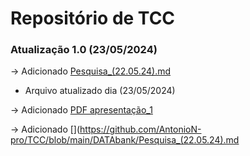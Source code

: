 # Repositório de TCC
### Atualização 1.0 (23/05/2024)
-> Adicionado [Pesquisa_(22.05.24).md](https://github.com/AntonioN-pro/TCC/blob/main/DATAbank/Pesquisa_(22.05.24).md)
* Arquivo atualizado dia (23/05/2024)
 
-> Adicionado [PDF apresentação_1](https://github.com/AntonioN-pro/TCC/blob/main/DATAbank/Arquivos/Pdf_intro_apresent/Apresentação%20de%20Introdução%20do%20assunto.pdf)

-> Adicionado [](https://github.com/AntonioN-pro/TCC/blob/main/DATAbank/Pesquisa_(22.05.24).md
